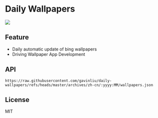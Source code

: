 # Daily Wallpapers
  
![](https://www.bing.com/th?id=OHR.BranCastle_ZH-CN3879660917_UHD.jpg)

## Feature

- Daily automatic update of bing wallpapers
- Driving Wallpaper App Development

## API

```
https://raw.githubusercontent.com/gavinliu/daily-wallpapers/refs/heads/master/archives/zh-cn/:yyyy:MM/wallpapers.json
```

## License

MIT
  